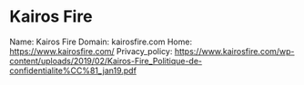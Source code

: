 
# Kairos Fire

Name: Kairos Fire
Domain: kairosfire.com
Home: https://www.kairosfire.com/
Privacy_policy: https://www.kairosfire.com/wp-content/uploads/2019/02/Kairos-Fire_Politique-de-confidentialite%CC%81_jan19.pdf
